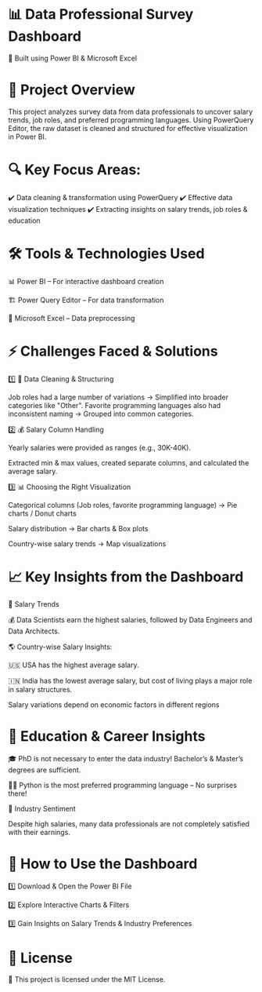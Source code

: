 # 📊 Data Professional Survey Dashboard
🚀 Built using Power BI & Microsoft Excel
 
# 📌 Project Overview      

This project analyzes survey data from data professionals to uncover salary trends, job roles, and preferred programming languages. Using PowerQuery Editor, the raw dataset is cleaned and structured for effective visualization in Power BI.
  
# 🔍 Key Focus Areas: 
 
✔️ Data cleaning & transformation using PowerQuery
✔️ Effective data visualization techniques
✔️ Extracting insights on salary trends, job roles & education

# 🛠 Tools & Technologies Used

📊 Power BI – For interactive dashboard creation

🏗 Power Query Editor – For data transformation

📄 Microsoft Excel – Data preprocessing

# ⚡ Challenges Faced & Solutions

1️⃣ 🔄 Data Cleaning & Structuring

Job roles had a large number of variations → Simplified into broader categories like "Other".
Favorite programming languages also had inconsistent naming → Grouped into common categories.

2️⃣ 💰 Salary Column Handling

Yearly salaries were provided as ranges (e.g., 30K-40K).

Extracted min & max values, created separate columns, and calculated the average salary.

3️⃣ 📊 Choosing the Right Visualization

Categorical columns (Job roles, favorite programming language) → Pie charts / Donut charts

Salary distribution → Bar charts & Box plots

Country-wise salary trends → Map visualizations

# 📈 Key Insights from the Dashboard

📌 Salary Trends

💰 Data Scientists earn the highest salaries, followed by Data Engineers and Data Architects.

🌎 Country-wise Salary Insights:

🇺🇸 USA has the highest average salary.

🇮🇳 India has the lowest average salary, but cost of living plays a major role in salary structures.

Salary variations depend on economic factors in different regions

# 📌 Education & Career Insights

🎓 PhD is not necessary to enter the data industry! Bachelor’s & Master’s degrees are sufficient.

🧑‍💻 Python is the most preferred programming language – No surprises there!

📌 Industry Sentiment

Despite high salaries, many data professionals are not completely satisfied with their earnings.

# 🚀 How to Use the Dashboard

1️⃣ Download & Open the Power BI File

2️⃣ Explore Interactive Charts & Filters

3️⃣ Gain Insights on Salary Trends & Industry Preferences

# 📜 License

📝 This project is licensed under the MIT License.
